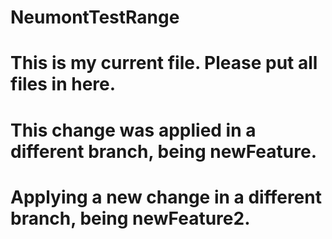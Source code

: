 # NeumontTestRange
# This is my current file. Please put all files in here.
# This change was applied in a different branch, being newFeature.
# Applying a new change in a different branch, being newFeature2.